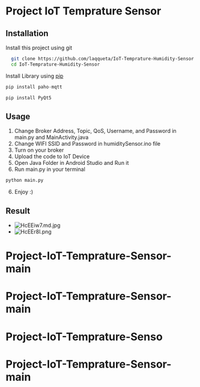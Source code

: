 
# Project IoT Temprature Sensor




## Installation

Install this project using git

```bash
  git clone https://github.com/laqqueta/IoT-Temprature-Humidity-Sensor.git
  cd IoT-Temprature-Humidity-Sensor
```
Install Library using [pip](https://pypi.org/project/pip/)
```python
pip install paho-mqtt
```
```python
pip install PyQt5
```
## Usage
1. Change Broker Address, Topic, QoS, Username, and Password in main.py and MainActivity.java
2. Change WIFI SSID and Password in humiditySensor.ino file
3. Turn on your broker
4. Upload the code to IoT Device
5. Open Java Folder in Android Studio and Run it
6. Run main.py in your terminal
```bash 
python main.py
```
6. Enjoy :)
## Result

- ![HcEEiw7.md.jpg](https://iili.io/HcEEiw7.md.jpg)
- ![HcEEr8l.png](https://iili.io/HcEEr8l.png)
# Project-IoT-Temprature-Sensor-main
# Project-IoT-Temprature-Sensor-main
# Project-IoT-Temprature-Senso
# Project-IoT-Temprature-Sensor-main
